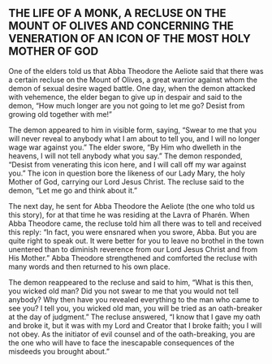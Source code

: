 ## THE LIFE OF A MONK, A RECLUSE ON THE MOUNT OF OLIVES AND CONCERNING THE VENERATION OF AN ICON OF THE MOST HOLY MOTHER OF GOD

One of the elders told us that Abba Theodore the Aeliote said that there was a certain recluse on the Mount of Olives, a great warrior against whom the demon of sexual desire waged battle. One day, when the demon attacked with vehemence, the elder began to give up in despair and said to the demon, “How much longer are you not going to let me go? Desist from growing old together with me!”

The demon appeared to him in visible form, saying, “Swear to me that you will never reveal to anybody what I am about to tell you, and I will no longer wage war against you.” The elder swore, “By Him who dwelleth in the heavens, I will not tell anybody what you say.” The demon responded, “Desist from venerating this icon here, and I will call off my war against you.” The icon in question bore the likeness of our Lady Mary, the holy Mother of God, carrying our Lord Jesus Christ. The recluse said to the demon, “Let me go and think about it.”

The next day, he sent for Abba Theodore the Aeliote (the one who told us this story), for at that time he was residing at the Lavra of Pharén. When Abba Theodore came, the recluse told him all there was to tell and received this reply: “In fact, you were ensnared when you swore, Abba. But you are quite right to speak out. It were better for you to leave no brothel in the town unentered than to diminish reverence from our Lord Jesus Christ and from His Mother.” Abba Theodore strengthened and comforted the recluse with many words and then returned to his own place.

The demon reappeared to the recluse and said to him, “What is this then, you wicked old man? Did you not swear to me that you would not tell anybody? Why then have you revealed everything to the man who came to see you? I tell you, you wicked old man, you will be tried as an oath-breaker at the day of judgment.” The recluse answered, “I know that I gave my oath and broke it, but it was with my Lord and Creator that I broke faith; you I will not obey. As the initiator of evil counsel and of the oath-breaking, you are the one who will have to face the inescapable consequences of the misdeeds you brought about.”
